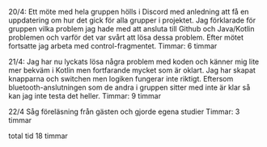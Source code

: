 20/4: Ett möte med hela gruppen hölls i Discord med anledning att få en uppdatering om hur det gick för alla grupper i projektet. Jag förklarade för gruppen vilka problem jag hade med att ansluta till Github och Java/Kotlin problemen och varför det var svårt att lösa dessa problem.
Efter mötet fortsatte jag arbeta med control-fragmentet.
Timmar: 6 timmar

21/4: Jag har nu lyckats lösa några problem med koden och känner mig lite mer bekväm i Kotlin men fortfarande mycket som är oklart. Jag har skapat knapparna och switchen men logiken fungerar inte riktigt. Eftersom bluetooth-anslutningen som de andra i gruppen sitter med inte är klar så kan jag inte testa det heller.
Timmar: 9 timmar

22/4
Såg föreläsning från gästen och gjorde egena studier
Timmar: 3 timmar

total tid 18 timmar
